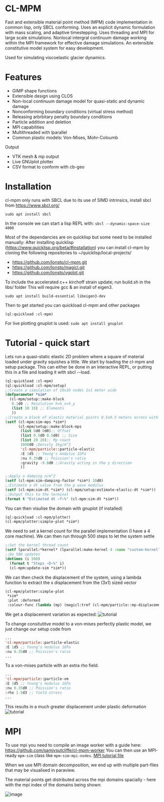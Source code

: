 # CL-MPM
 Fast and extensible material point method (MPM) code implementation in common lisp, only SBCL conforming.
 Uses an explicit dynamic formulation with mass scaling, and adaptive timestepping.
 Uses threading and MPI for large scale simulations.
 Nonlocal intergral continuum damage working within the MPI framework for effective damage simulations.
 An extensible constitutive model system for easy development.
 
 Used for simulating viscoelastic glacier dynamics.
 
 
# Features
 - GIMP shape functions
 - Extensible design using CLOS
 - Non-local continuum damage model for quasi-static and dynamic damage
 - Nonconforming boundary conditions (virtual stress method)
 - Releasing arbrbitary penalty boundary conditions
 - Particle addition and deletion
 - MPI capabilities
 - Multithreaded with lparallel
 - Common plastic models: Von-Mises, Mohr-Coloumb
 
Output
 - VTK mesh & mp output
 - Live GNUplot plotter
 - CSV format to conform with cb-geo

# Installation
cl-mpm only runs with SBCL due to its use of SIMD intrinsics, install sbcl from https://www.sbcl.org/

```sudo apt install sbcl```

In the console we can start a lisp REPL with:
```sbcl --dynamic-space-size 4000```

Most of the dependancies are on quicklisp but some need to be installed manually:
After installing quicklisp (https://www.quicklisp.org/beta/#installation) you can install cl-mpm by cloning the following repositories to ~/quicklisp/local-projects/
 - https://github.com/Ionsto/cl-mpm.git
 - https://github.com/Ionsto/magicl.git
 - https://github.com/Ionsto/vgplot.git

To include the accelerated c++ kirchoff strain update; run build.sh in the libs/ folder
This will require gcc & an install of eigen3.

```sudo apt install build-essential libeigen3-dev```

Then to get started you can quickload cl-mpm and other packages
```
(ql:quickload :cl-mpm)
```

For live plotting gnuplot is used:
```sudo apt install gnuplot```

# Tutorial - quick start
Lets run a quasi-static elastic 2D problem where a square of material loaded under gravity squishes a little.
We start by loading the cl-mpm and setup package.
This can either be done in an interactive REPL, or putting this in a file and loading it with sbcl --load.
```lisp
(ql:quickload :cl-mpm)
(ql:quickload :cl-mpm/setup)
;;Create a simulation of 10x10 nodes 1x1 meter wide
(defparameter *sim*
  (cl-mpm/setup::make-block
   0.1d0 ;; Resolution h=h_x=h_y
   (list 10 10) ;; Elements 
   ))
;;Create a block of elastic material points 0.5x0.5 meters across with 10x10 material points total
(setf (cl-mpm:sim-mps *sim*)
      (cl-mpm/setup::make-block-mps
       (list 0d0 0d0);; Offset
       (list 0.5d0 0.5d0) ;; Size
       (list 20 20);; Mp count
       1000d0 ;Density 1kg/m^3
       'cl-mpm/particle::particle-elastic
       :E 1d5 ;; Young's modulus 1GPa
       :nu 0.35d0 ;; Poission's ratio
       :gravity -9.8d0 ;;Gravity acting in the y direction
       ))

;;Apply a damping n/m^2
(setf (cl-mpm:sim-damping-factor *sim*) 10d0)
;;Estimate a dt value from the p wave modulus
(setf (cl-mpm:sim-dt *sim*) (cl-mpm/setup:estimate-elastic-dt *sim*))
;;Output this to the terminal
(format t "Estimated dt ~f~%" (cl-mpm:sim-dt *sim*))

```
You can then visulise the domain with gnuplot (if installed)
```lisp
(ql:quickload :cl-mpm/plotter)
(cl-mpm/plotter:simple-plot *sim*)
```
We need to set a kernel count for the parallel implementation (I have a 4 core machine).
We can then run through 500 steps to let the system settle
```lisp
;;Set the kernel thread count
(setf lparallel:*kernel* (lparallel:make-kernel 4 :name "custom-kernel"))
;;Do 500 updates
(dotimes (i 500)
  (format t "Steps ~D~%" i)
  (cl-mpm:update-sim *sim*))
```
We can then check the displacement of the system, using a lambda function to extract the x displacement from the (3x1) sized vector
```lisp
(cl-mpm/plotter:simple-plot
 *sim*
 :plot :deformed
 :colour-func (lambda (mp) (magicl:tref (cl-mpm/particle::mp-displacement mp) 0 0)))
```
We get a displacement variation as expected:
![tutorial](https://github.com/Ionsto/cl-mpm/assets/117826225/95163c5a-35a8-4312-a71c-c9a4941ee388)

To change consitutitve model to a von-mises perfectly plastic model, we just change our setup code from 
```lisp
...
'cl-mpm/particle::particle-elastic
:E 1d5 ;; Young's modulus 1GPa
:nu 0.35d0 ;; Poission's ratio
...
```
To a von-mises particle with an extra rho field.
```lisp
...
'cl-mpm/particle::particle-vm
:E 1d5 ;; Young's modulus 1GPa
:nu 0.35d0 ;; Poission's ratio
:rho 1.5d3 ;; Yield stress
...
```
This results in a much greater displacement under plastic deformation
![tutorial](https://github.com/Ionsto/cl-mpm/assets/117826225/e3b55ef9-f5aa-419f-8abf-84be209ab2c0)

# MPI
To use mpi you need to compile an image worker with a guide here: https://github.com/samjvsutcliffe/cl-mpm-worker
You can then use an MPI-ready ```mpm-sim``` class like ```mpm-sim-mpi-nodes```.
[MPI tutorial file](./tutorial/tutorial-mpi/tutorial-mpi.lisp)

When we use MPI domain decomposition, we end up with multiple part-files that may be visualised in paraview.

The material points get distributed across the mpi domains spacially - here with the mpi index of the domains being shown:

![image](https://github.com/Ionsto/cl-mpm/assets/117826225/35ef92d6-4eae-4e29-9ce8-22105ad86136)

